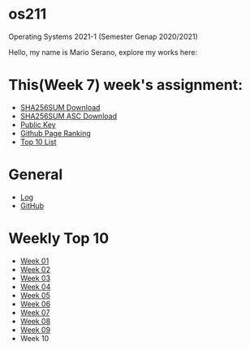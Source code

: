 # os211
Operating Systems 2021-1 (Semester Genap 2020/2021)

Hello, my name is Mario Serano, explore my works here:

# This(Week 7) week's assignment:
* [SHA256SUM Download](https://marioserano.github.io/os211/TXT/SHA256SUM)
* [SHA256SUM ASC Download](https://marioserano.github.io/os211/TXT/SHA256SUM.asc)
* [Public Key](https://marioserano.github.io/os211/TXT/mypubkey.txt)
* [Github Page Ranking](https://marioserano.github.io/os211/TXT/myrank.txt)
* [Top 10 List](W07)

# General
* [Log](https://marioserano.github.io/os211/TXT/mylog.txt)
* [GitHub](https://github.com/marioserano/os211)

# Weekly Top 10
* [Week 01](w01)
* [Week 02](W02)
* [Week 03](W03)
* [Week 04](W04)
* [Week 05](W05)
* [Week 06](W06)
* [Week 07](W07)
* [Week 08](W08)
* [Week 09](W09)
* Week 10
